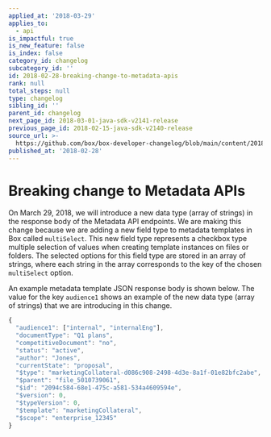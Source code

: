 ```yaml
---
applied_at: '2018-03-29'
applies_to:
  - api
is_impactful: true
is_new_feature: false
is_index: false
category_id: changelog
subcategory_id: ''
id: 2018-02-28-breaking-change-to-metadata-apis
rank: null
total_steps: null
type: changelog
sibling_id: ''
parent_id: changelog
next_page_id: 2018-03-01-java-sdk-v2141-release
previous_page_id: 2018-02-15-java-sdk-v2140-release
source_url: >-
  https://github.com/box/box-developer-changelog/blob/main/content/2018/02-28-breaking-change-to-metadata-apis.md
published_at: '2018-02-28'
---
```

# Breaking change to Metadata APIs

On March 29, 2018, we will introduce a new data type (array of strings) in the
response body of the Metadata API endpoints. We are making this change because
we are adding a new field type to metadata templates in Box called `multiSelect`.
This new field type represents a checkbox type multiple selection of values
when creating template instances on files or folders. The selected options for
this field type are stored in an array of strings, where each string in the
array corresponds to the key of the chosen `multiSelect` option.

An example metadata template JSON response body is shown below. The value for
the key `audience1` shows an example of the new data type (array of strings) that
we are introducing in this change.

```js
{
  "audience1": ["internal", "internalEng"],
  "documentType": "Q1 plans",
  "competitiveDocument": "no",
  "status": "active",
  "author": "Jones",
  "currentState": "proposal",
  "$type": "marketingCollateral-d086c908-2498-4d3e-8a1f-01e82bfc2abe",
  "$parent": "file_5010739061",
  "$id": "2094c584-68e1-475c-a581-534a4609594e",
  "$version": 0,
  "$typeVersion": 0,
  "$template": "marketingCollateral",
  "$scope": "enterprise_12345"
}
```
